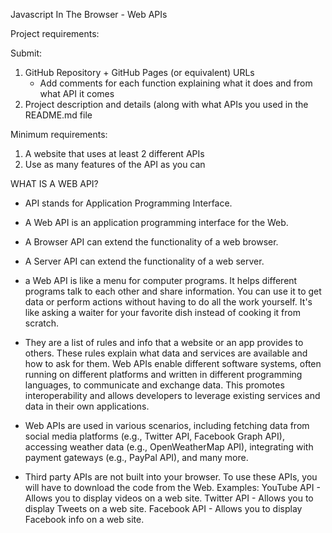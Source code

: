 Javascript In The Browser - Web APIs

Project requirements:

Submit:
1. GitHub Repository + GitHub Pages (or equivalent) URLs
   - Add comments for each function explaining what it does and from what API it comes
2. Project description and details (along with what APIs you used in the README.md file

Minimum requirements:
1. A website that uses at least 2 different APIs
2. Use as many features of the API as you can

WHAT IS A WEB API?

- API stands for Application Programming Interface.

- A Web API is an application programming interface for the Web.

- A Browser API can extend the functionality of a web browser.

- A Server API can extend the functionality of a web server.

- a Web API is like a menu for computer programs. It helps different programs talk to each other and share information. You can use it to get data or perform actions without having to do all the work yourself. It's like asking a waiter for your favorite dish instead of cooking it from scratch.

- They are a list of rules and info that a website or an app provides to others. These rules explain what data and services are available and how to ask for them. 
Web APIs enable different software systems, often running on different platforms and written in different programming languages, to communicate and exchange data. This promotes interoperability and allows developers to leverage existing services and data in their own applications.

- Web APIs are used in various scenarios, including fetching data from social media platforms (e.g., Twitter API, Facebook Graph API), accessing weather data (e.g., OpenWeatherMap API), integrating with payment gateways (e.g., PayPal API), and many more.

- Third party APIs are not built into your browser.  To use these APIs, you will have to download the code from the Web.
Examples:  YouTube API - Allows you to display videos on a web site.   Twitter API - Allows you to display Tweets on a web site.  Facebook API - Allows you to display Facebook info on a web site.